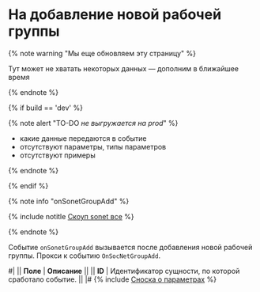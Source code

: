 # На добавление новой рабочей группы

{% note warning "Мы еще обновляем эту страницу" %}

Тут может не хватать некоторых данных — дополним в ближайшее время

{% endnote %}

{% if build == 'dev' %}

{% note alert "TO-DO _не выгружается на prod_" %}

- какие данные передаются в событие
- отсутствуют параметры, типы параметров
- отсутствуют примеры

{% endnote %}

{% endif %}

{% note info "onSonetGroupAdd" %}

{% include notitle [Скоуп sonet все](../_includes/scope-sonet-all.md) %}

{% endnote %}

Событие `onSonetGroupAdd` вызывается после добавления новой рабочей группы. Прокси к событию `OnSocNetGroupAdd`.

#|
|| **Поле** | **Описание** ||
|| **ID** | Идентификатор сущности, по которой сработало событие. ||
|#
{% include [Сноска о параметрах](../../_includes/required.md) %}
